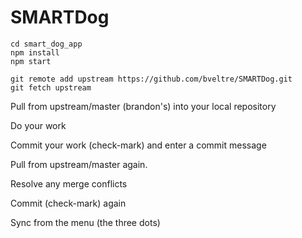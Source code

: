 # SMARTDog
```
cd smart_dog_app
npm install
npm start

git remote add upstream https://github.com/bveltre/SMARTDog.git
git fetch upstream
```
Pull from upstream/master (brandon's) into your local repository

Do your work

Commit your work (check-mark) and enter a commit message

Pull from upstream/master again.

Resolve any merge conflicts

Commit (check-mark) again

Sync from the menu (the three dots)
